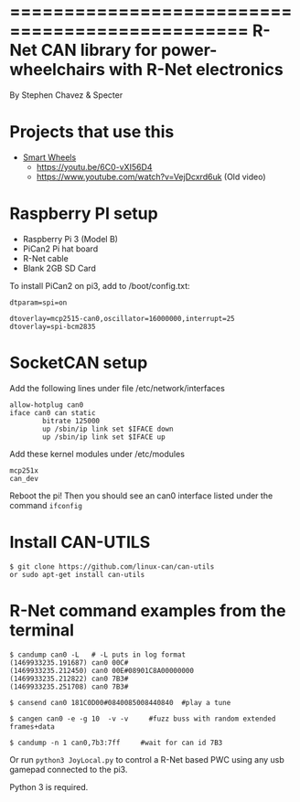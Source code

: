 ================================================
R-Net CAN library for power-wheelchairs with R-Net electronics
================================================

By Stephen Chavez & Specter

Projects that use this
======================
- [Smart Wheels](https://github.com/ysshah/SmartWheels)
   - https://youtu.be/6C0-vXI56D4
   - https://www.youtube.com/watch?v=VejDcxrd6uk (Old video)

Raspberry PI setup
=====================

- Raspberry Pi 3 (Model B)
- PiCan2 Pi hat board
- R-Net cable
- Blank 2GB SD Card

To install PiCan2 on pi3, add to /boot/config.txt:
```
dtparam=spi=on 

dtoverlay=mcp2515-can0,oscillator=16000000,interrupt=25         
dtoverlay=spi-bcm2835
```

SocketCAN setup
================================== 

Add the following lines under file /etc/network/interfaces
```
allow-hotplug can0
iface can0 can static
        bitrate 125000
        up /sbin/ip link set $IFACE down
        up /sbin/ip link set $IFACE up
```
Add these kernel modules under /etc/modules
```
mcp251x
can_dev
```
Reboot the pi! Then you should see an can0 interface listed under the command `ifconfig`

Install CAN-UTILS
=================================
```
$ git clone https://github.com/linux-can/can-utils
or sudo apt-get install can-utils
```
R-Net command examples from the terminal
=========================================
```
$ candump can0 -L   # -L puts in log format
(1469933235.191687) can0 00C#
(1469933235.212450) can0 00E#08901C8A00000000
(1469933235.212822) can0 7B3#
(1469933235.251708) can0 7B3#

$ cansend can0 181C0D00#0840085008440840  #play a tune

$ cangen can0 -e -g 10  -v -v     #fuzz buss with random extended frames+data

$ candump -n 1 can0,7b3:7ff     #wait for can id 7B3
```

Or run `python3 JoyLocal.py` to control a R-Net based PWC using any usb gamepad connected to the pi3.

Python 3 is required.
